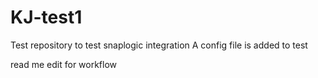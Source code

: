 # KJ-test1
Test repository to test snaplogic integration
A config file is added to test

read me edit for workflow